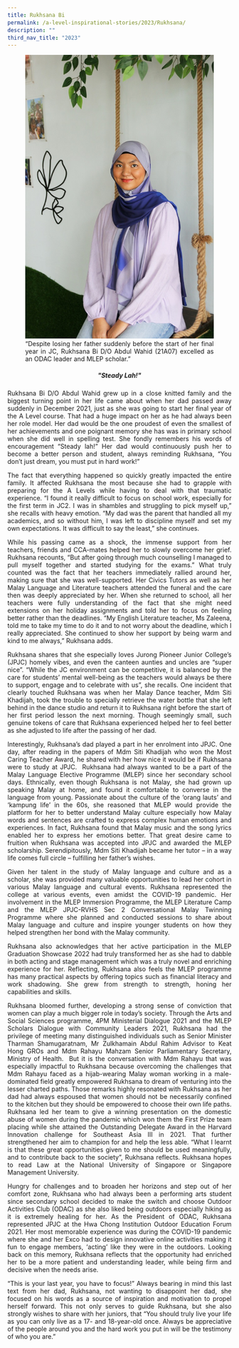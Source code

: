 ```yaml
---
title: Rukhsana Bi
permalink: /a-level-inspirational-stories/2023/Rukhsana/
description: ""
third_nav_title: "2023"
---
```

<div align=justify>

<figure>
<img src="/images/Accomplishment/2023/2Rukshana Bi DO Abdul Walid.jpg">
<figcaption>“Despite losing her father suddenly before the start of her final year in JC, Rukhsana Bi D/O Abdul Wahid (21A07) excelled as an ODAC leader and MLEP scholar.”</figcaption></figure>

	
	
<center><h5>"Steady Lah!"</center></h5>

<p>Rukhsana Bi D/O Abdul Wahid grew up in a close knitted family and the biggest turning point in her life came about when her dad passed away suddenly in December 2021, just as she was going to start her final year of the A Level course. That had a huge impact on her as he had always been her role model. Her dad would be the one proudest of even the smallest of her achievements and one poignant memory she has was in primary school when she did well in spelling test. She fondly remembers his words of encouragement “Steady lah!” Her dad would continuously push her to become a better person and student, always reminding Rukhsana, “You don’t just dream, you must put in hard work!”</p>

<p>The fact that everything happened so quickly greatly impacted the entire family. It affected Rukhsana the most because she had to grapple with preparing for the A Levels while having to deal with that traumatic experience. “I found it really difficult to focus on school work, especially for the first term in JC2. I was in shambles and struggling to pick myself up,” she recalls with heavy emotion. “My dad was the parent that handled all my academics, and so without him, I was left to discipline myself and set my own expectations. It was difficult to say the least,” she continues.</p>

<p>While his passing came as a shock, the immense support from her teachers, friends and CCA-mates helped her to slowly overcome her grief. Rukhsana recounts, “But after going through much counselling I managed to pull myself together and started studying for the exams.” What truly counted was the fact that her teachers immediately rallied around her, making sure that she was well-supported. Her Civics Tutors as well as her Malay Language and Literature teachers attended the funeral and the care then was deeply appreciated by her. When she returned to school, all her teachers were fully understanding of the fact that she might need extensions on her holiday assignments and told her to focus on feeling better rather than the deadlines. “My English Literature teacher, Ms Zaleena, told me to take my time to do it and to not worry about the deadline, which I really appreciated. She continued to show her support by being warm and kind to me always,” Rukhsana adds.</p>

<p>Rukhsana shares that she especially loves Jurong Pioneer Junior College’s (JPJC) homely vibes, and even the canteen aunties and uncles are “super nice”. “While the JC environment can be competitive, it is balanced by the care for students’ mental well-being as the teachers would always be there to support, engage and to celebrate with us”, she recalls. One incident that clearly touched Rukhsana was when her Malay Dance teacher, Mdm Siti Khadijah, took the trouble to specially retrieve the water bottle that she left behind in the dance studio and return it to Rukhsana right before the start of her first period lesson the next morning. Though seemingly small, such genuine tokens of care that Rukhsana experienced helped her to feel better as she adjusted to life after the passing of her dad.</p>

<p>Interestingly, Rukhsana’s dad played a part in her enrolment into JPJC. One day, after reading in the papers of Mdm Siti Khadijah who won the Most Caring Teacher Award, he shared with her how nice it would be if Rukhsana were to study at JPJC.  Rukhsana had always wanted to be a part of the Malay Language Elective Programme (MLEP) since her secondary school days. Ethnically, even though Rukhsana is not Malay, she had grown up speaking Malay at home, and found it comfortable to converse in the language from young. Passionate about the culture of the ‘orang lauts’ and ‘kampung life’ in the 60s, she reasoned that MLEP would provide the platform for her to better understand Malay culture especially how Malay words and sentences are crafted to express complex human emotions and experiences. In fact, Rukhsana found that Malay music and the song lyrics enabled her to express her emotions better. That great desire came to fruition when Rukhsana was accepted into JPJC and awarded the MLEP scholarship. Serendipitously, Mdm Siti Khadijah became her tutor – in a way life comes full circle – fulfilling her father’s wishes.</p>

<p>Given her talent in the study of Malay language and culture and as a scholar, she was provided many valuable opportunities to lead her cohort in various Malay language and cultural events. Rukhsana represented the college at various events, even amidst the COVID-19 pandemic. Her involvement in the MLEP Immersion Programme, the MLEP Literature Camp and the MLEP JPJC-RVHS Sec 2 Conversational Malay Twinning Programme where she planned and conducted sessions to share about Malay language and culture and inspire younger students on how they helped strengthen her bond with the Malay community.</p>

<p>Rukhsana also acknowledges that her active participation in the MLEP Graduation Showcase 2022 had truly transformed her as she had to dabble in both acting and stage management which was a truly novel and enriching experience for her. Reflecting, Rukhsana also feels the MLEP programme has many practical aspects by offering topics such as financial literacy and work shadowing. She grew from strength to strength, honing her capabilities and skills.</p>

<p>Rukhsana bloomed further, developing a strong sense of conviction that women can play a much bigger role in today’s society. Through the Arts and Social Sciences programme, 4PM Ministerial Dialogue 2021 and the MLEP Scholars Dialogue with Community Leaders 2021, Rukhsana had the privilege of meeting many distinguished individuals such as Senior Minister Tharman Shamugaratnam, Mr Zulkhamain Abdul Rahim Advisor to Keat Hong GROs and Mdm Rahayu Mahzam Senior Parliamentary Secretary, Ministry of Health.  But it is the conversation with Mdm Rahayu that was especially impactful to Rukhsana because overcoming the challenges that Mdm Rahayu faced as a hijab-wearing Malay woman working in a male-dominated field greatly empowered Rukhsana to dream of venturing into the lesser charted paths. Those remarks highly resonated with Rukhsana as her dad had always espoused that women should not be necessarily confined to the kitchen but they should be empowered to choose their own life paths. Rukhsana led her team to give a winning presentation on the domestic abuse of women during the pandemic which won them the First Prize team placing while she attained the Outstanding Delegate Award in the Harvard Innovation challenge for Southeast Asia III in 2021. That further strengthened her aim to champion for and help the less able. “What I learnt is that these great opportunities given to me should be used meaningfully, and to contribute back to the society”, Rukhsana reflects. Rukhsana hopes to read Law at the National University of Singapore or Singapore Management University.</p>

<p>Hungry for challenges and to broaden her horizons and step out of her comfort zone, Rukhsana who had always been a performing arts student since secondary school decided to make the switch and choose Outdoor Activities Club (ODAC) as she also liked being outdoors especially hiking as it is extremely healing for her. As the President of ODAC, Rukhsana represented JPJC at the Hwa Chong Institution Outdoor Education Forum 2021. Her most memorable experience was during the COVID-19 pandemic where she and her Exco had to design innovative online activities making it fun to engage members, ‘acting’ like they were in the outdoors. Looking back on this memory, Rukhsana reflects that the opportunity had enriched her to be a more patient and understanding leader, while being firm and decisive when the needs arise.</p>

<p>“This is your last year, you have to focus!” Always bearing in mind this last text from her dad, Rukhsana, not wanting to disappoint her dad, she focused on his words as a source of inspiration and motivation to propel herself forward. This not only serves to guide Rukhsana, but she also strongly wishes to share with her juniors, that “You should truly live your life as you can only live as a 17- and 18-year-old once. Always be appreciative of the people around you and the hard work you put in will be the testimony of who you are.”</p>